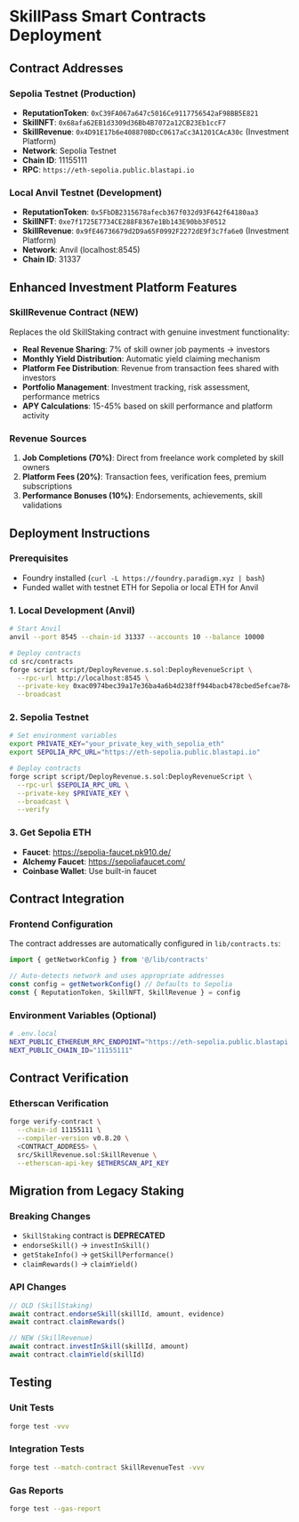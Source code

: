 # SkillPass Smart Contracts Deployment

## Contract Addresses 

### Sepolia Testnet (Production)
- **ReputationToken**: `0xC39FA067a647c5016Ce9117756542aF98BB5E821`
- **SkillNFT**: `0x68afa62EB1d3309d36Bb4B7072a12CB23Eb1ccF7`
- **SkillRevenue**: `0x4D91E17b6e408870BDcC0617aCc3A1201CAcA30c` (Investment Platform)
- **Network**: Sepolia Testnet
- **Chain ID**: 11155111
- **RPC**: `https://eth-sepolia.public.blastapi.io`

### Local Anvil Testnet (Development)
- **ReputationToken**: `0x5FbDB2315678afecb367f032d93F642f64180aa3`
- **SkillNFT**: `0xe7f1725E7734CE288F8367e1Bb143E90bb3F0512`
- **SkillRevenue**: `0x9fE46736679d2D9a65F0992F2272dE9f3c7fa6e0` (Investment Platform)
- **Network**: Anvil (localhost:8545)
- **Chain ID**: 31337

## Enhanced Investment Platform Features

### SkillRevenue Contract (NEW)
Replaces the old SkillStaking contract with genuine investment functionality:

- **Real Revenue Sharing**: 7% of skill owner job payments → investors
- **Monthly Yield Distribution**: Automatic yield claiming mechanism
- **Platform Fee Distribution**: Revenue from transaction fees shared with investors  
- **Portfolio Management**: Investment tracking, risk assessment, performance metrics
- **APY Calculations**: 15-45% based on skill performance and platform activity

### Revenue Sources
1. **Job Completions (70%)**: Direct from freelance work completed by skill owners
2. **Platform Fees (20%)**: Transaction fees, verification fees, premium subscriptions
3. **Performance Bonuses (10%)**: Endorsements, achievements, skill validations

## Deployment Instructions

### Prerequisites
- Foundry installed (`curl -L https://foundry.paradigm.xyz | bash`)
- Funded wallet with testnet ETH for Sepolia or local ETH for Anvil

### 1. Local Development (Anvil)

```bash
# Start Anvil
anvil --port 8545 --chain-id 31337 --accounts 10 --balance 10000

# Deploy contracts
cd src/contracts
forge script script/DeployRevenue.s.sol:DeployRevenueScript \
  --rpc-url http://localhost:8545 \
  --private-key 0xac0974bec39a17e36ba4a6b4d238ff944bacb478cbed5efcae784d7bf4f2ff80 \
  --broadcast
```

### 2. Sepolia Testnet

```bash
# Set environment variables
export PRIVATE_KEY="your_private_key_with_sepolia_eth"
export SEPOLIA_RPC_URL="https://eth-sepolia.public.blastapi.io"

# Deploy contracts  
forge script script/DeployRevenue.s.sol:DeployRevenueScript \
  --rpc-url $SEPOLIA_RPC_URL \
  --private-key $PRIVATE_KEY \
  --broadcast \
  --verify
```

### 3. Get Sepolia ETH
- **Faucet**: https://sepolia-faucet.pk910.de/
- **Alchemy Faucet**: https://sepoliafaucet.com/
- **Coinbase Wallet**: Use built-in faucet

## Contract Integration

### Frontend Configuration
The contract addresses are automatically configured in `lib/contracts.ts`:

```typescript
import { getNetworkConfig } from '@/lib/contracts'

// Auto-detects network and uses appropriate addresses
const config = getNetworkConfig() // Defaults to Sepolia
const { ReputationToken, SkillNFT, SkillRevenue } = config
```

### Environment Variables (Optional)
```bash
# .env.local
NEXT_PUBLIC_ETHEREUM_RPC_ENDPOINT="https://eth-sepolia.public.blastapi.io"
NEXT_PUBLIC_CHAIN_ID="11155111"
```

## Contract Verification

### Etherscan Verification
```bash
forge verify-contract \
  --chain-id 11155111 \
  --compiler-version v0.8.20 \
  <CONTRACT_ADDRESS> \
  src/SkillRevenue.sol:SkillRevenue \
  --etherscan-api-key $ETHERSCAN_API_KEY
```

## Migration from Legacy Staking

### Breaking Changes
- `SkillStaking` contract is **DEPRECATED**
- `endorseSkill()` → `investInSkill()`
- `getStakeInfo()` → `getSkillPerformance()`
- `claimRewards()` → `claimYield()`

### API Changes
```typescript
// OLD (SkillStaking)
await contract.endorseSkill(skillId, amount, evidence)
await contract.claimRewards()

// NEW (SkillRevenue) 
await contract.investInSkill(skillId, amount)
await contract.claimYield(skillId)
```

## Testing

### Unit Tests
```bash
forge test -vvv
```

### Integration Tests
```bash
forge test --match-contract SkillRevenueTest -vvv
```

### Gas Reports
```bash
forge test --gas-report
``` 